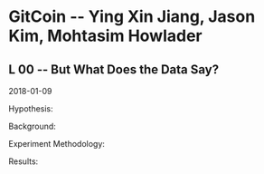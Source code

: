 # GitCoin -- Ying Xin Jiang, Jason Kim, Mohtasim Howlader
## L 00 -- But What Does the Data Say?

2018-01-09

Hypothesis:


Background:


Experiment Methodology:


Results:

